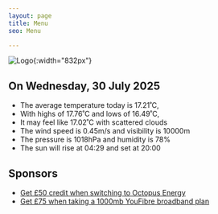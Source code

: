 ```yaml
---
layout: page
title: Menu
seo: Menu

---
```


![Logo](/images/logo.jpg){:width="832px"}

<!-- weather_marker starts -->
## On Wednesday, 30 July 2025

- The average temperature today is 17.21˚C,
- With highs of 17.76˚C and lows of 16.49˚C,
- It may feel like 17.02˚C with scattered clouds
- The wind speed is 0.45m/s and visibility is 10000m
- The pressure is 1018hPa and humidity is 78%
- The sun will rise at 04:29 and set at 20:00

<!-- weather_marker ends -->

## Sponsors

- [Get £50 credit when switching to Octopus Energy](https://bit.ly/3oD1nnS)
- [Get £75 when taking a 1000mb YouFibre broadband plan](https://aklam.io/91zWhU?)
